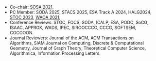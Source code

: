 - Co-chair: [SOSA 2021](https://www.siam.org/conferences/cm/conference/sosa21).
- PC Member: SODA 2025, STACS 2025, ESA Track A 2024, HALG2024, [STOC 2023](http://acm-stoc.org/stoc2023/), [WAOA 2021](http://algo2021.tecnico.ulisboa.pt/WAOA2021/),  
- Conference Reviews: STOC, FOCS, SODA, ICALP, ESA, PODC, SoCG, ISAAC, APPROX, WADS, IPEC, SIROOCCCO, CCCG, SOFTSEM, COCOOON. 
-  Journal Reviewers:  Journal of the ACM, ACM Transactions on Algorithms, SIAM Journal on Computing, Discrete & Computational Geometry, Journal of Graph Theory, Theoretical Computer Science, Algorithmica, Information Processing Letters.
